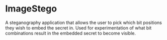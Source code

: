 # ImageStego
A steganography application that allows the user to pick which bit positions they wish to embed the secret in. Used for experimentation of what bit combinations result in the embedded secret to become visible.
